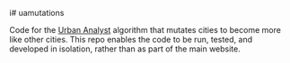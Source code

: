 i# uamutations

Code for the [Urban Analyst](https://urbananalyst.city) algorithm that mutates
cities to become more like other cities. This repo enables the code to be run,
tested, and developed in isolation, rather than as part of the main website.
